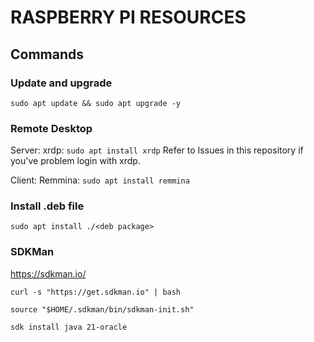 # RASPBERRY PI RESOURCES
## Commands
### Update and upgrade 
`sudo apt update && sudo apt upgrade -y`
### Remote Desktop
  Server: xrdp: `sudo apt install xrdp`
    Refer to Issues in this repository if you've problem login with xrdp.
    
  Client: Remmina: `sudo apt install remmina`

### Install .deb file
`sudo apt install ./<deb package>`

### SDKMan
https://sdkman.io/

`curl -s "https://get.sdkman.io" | bash`

`source "$HOME/.sdkman/bin/sdkman-init.sh"`

`sdk install java 21-oracle`
